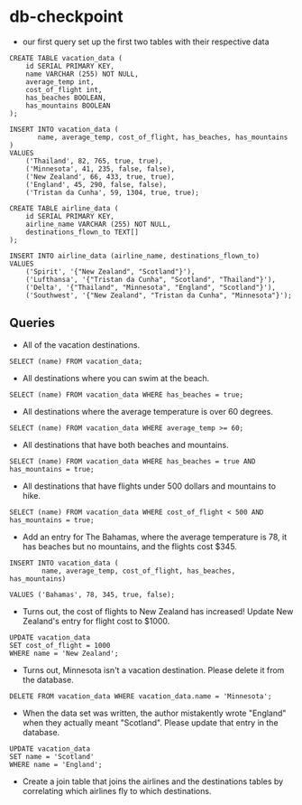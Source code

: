 # db-checkpoint

- our first query set up the first two tables with their respective data

```
CREATE TABLE vacation_data (
    id SERIAL PRIMARY KEY,
    name VARCHAR (255) NOT NULL,
    average_temp int,
    cost_of_flight int,
    has_beaches BOOLEAN,
    has_mountains BOOLEAN
);

INSERT INTO vacation_data (
       name, average_temp, cost_of_flight, has_beaches, has_mountains
)
VALUES
    ('Thailand', 82, 765, true, true),
    ('Minnesota', 41, 235, false, false),
    ('New Zealand', 66, 433, true, true),
    ('England', 45, 290, false, false),
    ('Tristan da Cunha', 59, 1304, true, true);

CREATE TABLE airline_data (
    id SERIAL PRIMARY KEY,
    airline_name VARCHAR (255) NOT NULL,
    destinations_flown_to TEXT[]
);

INSERT INTO airline_data (airline_name, destinations_flown_to)
VALUES
    ('Spirit', '{"New Zealand", "Scotland"}'),
    ('Lufthansa', '{"Tristan da Cunha", "Scotland", "Thailand"}'),
    ('Delta', '{"Thailand", "Minnesota", "England", "Scotland"}'),
    ('Southwest', '{"New Zealand", "Tristan da Cunha", "Minnesota"}');
```

## Queries

- All of the vacation destinations.
```
SELECT (name) FROM vacation_data;
```
- All destinations where you can swim at the beach.
```
SELECT (name) FROM vacation_data WHERE has_beaches = true;
```
- All destinations where the average temperature is over 60 degrees.
```
SELECT (name) FROM vacation_data WHERE average_temp >= 60;
```
- All destinations that have both beaches and mountains.
```
SELECT (name) FROM vacation_data WHERE has_beaches = true AND has_mountains = true;
```
- All destinations that have flights under 500 dollars and mountains to hike.
```
SELECT (name) FROM vacation_data WHERE cost_of_flight < 500 AND has_mountains = true;
```
- Add an entry for The Bahamas, where the average temperature is 78, it has beaches but no mountains, and the flights cost $345.
```
INSERT INTO vacation_data (
        name, average_temp, cost_of_flight, has_beaches, has_mountains)

VALUES ('Bahamas', 78, 345, true, false);
```
- Turns out, the cost of flights to New Zealand has increased! Update New Zealand's entry for flight cost to $1000.
```
UPDATE vacation_data
SET cost_of_flight = 1000
WHERE name = 'New Zealand';
```
- Turns out, Minnesota isn't a vacation destination. Please delete it from the database.
```
DELETE FROM vacation_data WHERE vacation_data.name = 'Minnesota';
```
- When the data set was written, the author mistakently wrote "England" when they actually meant "Scotland". Please update that entry in the database.
```
UPDATE vacation_data
SET name = 'Scotland'
WHERE name = 'England';
```
- Create a join table that joins the airlines and the destinations tables by correlating which airlines fly to which destinations.
```

```

